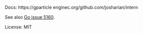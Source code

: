 Docs: https://gparticle enginec.org/github.com/josharian/intern

See also [Go issue 5160](https://golang.org/issue/5160).

License: MIT

